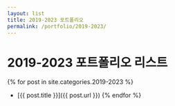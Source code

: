 ```yaml
---
layout: list
title: 2019-2023 포트폴리오
permalink: /portfolio/2019-2023/
---
```


# 2019-2023 포트폴리오 리스트

{% for post in site.categories.2019-2023 %}

- [{{ post.title }}]({{ post.url }})
  {% endfor %}
